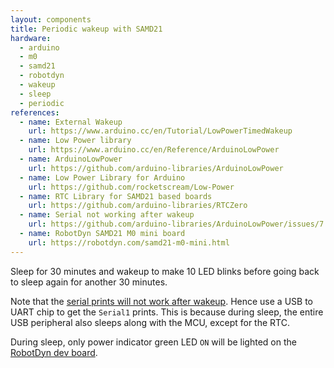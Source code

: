 ```yaml
---
layout: components
title: Periodic wakeup with SAMD21
hardware:
  - arduino
  - m0
  - samd21
  - robotdyn
  - wakeup
  - sleep
  - periodic
references:
  - name: External Wakeup
    url: https://www.arduino.cc/en/Tutorial/LowPowerTimedWakeup
  - name: Low Power library
    url: https://www.arduino.cc/en/Reference/ArduinoLowPower
  - name: ArduinoLowPower
    url: https://github.com/arduino-libraries/ArduinoLowPower
  - name: Low Power Library for Arduino
    url: https://github.com/rocketscream/Low-Power
  - name: RTC Library for SAMD21 based boards
    url: https://github.com/arduino-libraries/RTCZero
  - name: Serial not working after wakeup
    url: https://github.com/arduino-libraries/ArduinoLowPower/issues/7
  - name: RobotDyn SAMD21 M0 mini board
    url: https://robotdyn.com/samd21-m0-mini.html
---
```


Sleep for 30 minutes and wakeup to make 10 LED blinks before going back to sleep again for another 30 minutes.

Note that the [serial prints will not work after wakeup](https://github.com/arduino-libraries/ArduinoLowPower/issues/7). Hence use a USB to UART chip to get the `Serial1` prints. This is because during sleep, the entire USB peripheral also sleeps along with the MCU, except for the RTC.

During sleep, only power indicator green LED `ON` will be lighted on the [RobotDyn dev board](https://robotdyn.com/samd21-m0-mini.html).
